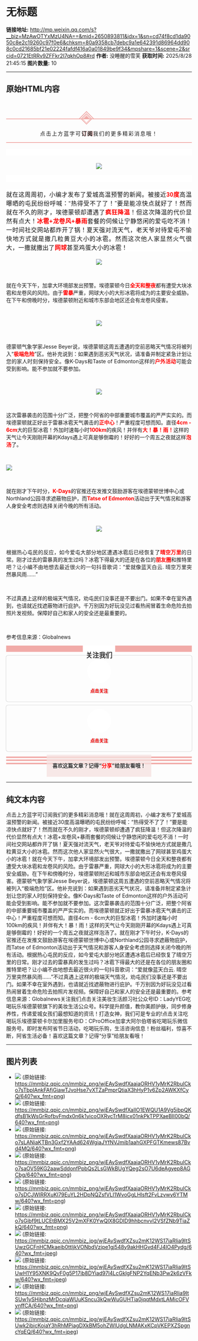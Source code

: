# 无标题

**链接地址:** http://mp.weixin.qq.com/s?__biz=MzAwOTYxMzU4NA==&mid=2650893811&idx=1&sn=cd74f8cd1da9050c8e2c19260c97f0e6&chksm=80a9358cb7debc9a1e642391d86964dd908c0cd21685bf21e02224fafdf416a0a01849be9f34&mpshare=1&scene=2&srcid=0721EtRRv9ZFFkr2I7qkhOp8#rd
**作者:** 没睡醒的雪芙
**获取时间:** 2025/8/28 21:45:15
**图片数量:** 10

---

## 原始HTML内容

<p><br></p><section style="max-width: 100%;box-sizing: border-box;word-wrap: break-word !important;"><section class="" powered-by="xiumi.us" style="max-width: 100%;box-sizing: border-box;word-wrap: break-word !important;"><section class="" style="margin-top: 10px;margin-bottom: 10px;padding-top: 1.3em;max-width: 100%;box-sizing: border-box;word-wrap: break-word !important;"><section class="" style="max-width: 100%;box-sizing: border-box;border-top: 2px solid rgb(241, 171, 168);border-bottom: 2px solid rgb(241, 171, 168);word-wrap: break-word !important;"><section class="" style="max-width: 100%;box-sizing: border-box;word-wrap: break-word !important;"><section class="" powered-by="xiumi.us" style="max-width: 100%;box-sizing: border-box;word-wrap: break-word !important;"><section class="" style="margin-top: -16px;margin-right: 203.1px;margin-left: 203.1px;max-width: 100%;box-sizing: border-box;word-wrap: break-word !important;"><section class="" style="max-width: 100%;box-sizing: border-box;display: inline-block;word-wrap: break-word !important;"><section style="max-width: 100%;box-sizing: border-box;transform: rotate(45deg);word-wrap: break-word !important;"><section style="max-width: 100%;box-sizing: border-box;width: 30px;height: 30px;border-left: 2px solid rgb(241, 171, 168);border-top: 2px solid rgb(241, 171, 168);word-wrap: break-word !important;"><section style="margin: 2px;max-width: 100%;box-sizing: border-box;width: 22px;height: 22px;border-width: 2px;border-style: solid;border-color: rgb(241, 171, 168);word-wrap: break-word !important;"><section style="margin: 1px auto auto;max-width: 100%;box-sizing: border-box;width: 16px;height: 16px;border-width: 1px;border-style: solid;border-color: rgb(241, 171, 168);word-wrap: break-word !important;"><section style="margin: 1px auto auto;max-width: 100%;box-sizing: border-box;width: 0px;border-left: 12px solid rgb(241, 171, 168);word-wrap: break-word !important;border-bottom: 12px solid transparent !important;"></section></section></section></section></section></section></section></section><section class="" powered-by="xiumi.us" style="max-width: 100%;box-sizing: border-box;word-wrap: break-word !important;"><section class="" style="max-width: 100%;box-sizing: border-box;word-wrap: break-word !important;"><section class="" style="max-width: 100%;box-sizing: border-box;text-align: center;font-size: 14px;letter-spacing: 2px;word-wrap: break-word !important;"><p style="max-width: 100%;box-sizing: border-box;min-height: 1em;word-wrap: break-word !important;">点击上方蓝字可<span style="max-width: 100%;box-sizing: border-box;text-shadow: rgb(241, 171, 168) 2px 0px 2px;word-wrap: break-word !important;"><strong style="max-width: 100%;box-sizing: border-box;word-wrap: break-word !important;">订阅</strong></span>我们的更多精彩消息哦！</p></section></section></section></section></section></section></section><section class="" powered-by="xiumi.us" style="max-width: 100%;box-sizing: border-box;word-wrap: break-word !important;"><section class="" style="max-width: 100%;box-sizing: border-box;word-wrap: break-word !important;"><section class="" style="max-width: 100%;box-sizing: border-box;word-wrap: break-word !important;"><p style="box-sizing: border-box;margin-bottom: 1.2em;letter-spacing: 0.03em;color: rgb(17, 17, 17);font-family: proxima-nova, Helvetica, Arial, sans-serif;font-size: 17px;white-space: normal;background-color: rgb(255, 255, 255);text-align: justify;"><span style="font-size: 16px;"><span style="box-sizing: border-box;vertical-align: inherit;"><br></span></span></p><p style="text-align: center;"><img class="" data-ratio="0.5602409638554217" data-s="300,640" data-src="https://mmbiz.qpic.cn/mmbiz_png/wjEAySwdfXaaiaORHV1yMrK2RbuICko7sTbpIAnkFAfjGiawTJvoHse7vXTZaPmprQtiaX3hHyP1v6Zp2AWKXfCyQ/640?wx_fmt=png" data-type="png" data-w="498" style="" src="./images/image_1.jpg"></p><p style="box-sizing: border-box;margin-bottom: 1.2em;letter-spacing: 0.03em;color: rgb(17, 17, 17);font-family: proxima-nova, Helvetica, Arial, sans-serif;font-size: 17px;white-space: normal;background-color: rgb(255, 255, 255);text-align: justify;"><span style="font-size: 16px;letter-spacing: 0.03em;box-sizing: border-box;vertical-align: inherit;"><br></span></p><p style="box-sizing: border-box;margin-bottom: 1.2em;letter-spacing: 0.03em;color: rgb(17, 17, 17);font-family: proxima-nova, Helvetica, Arial, sans-serif;font-size: 17px;white-space: normal;background-color: rgb(255, 255, 255);text-align: justify;"><span style="font-size: 16px;letter-spacing: 0.03em;box-sizing: border-box;vertical-align: inherit;">就在这周周初，小编才发布了爱城高温预警的新闻。被接近</span><strong style="font-size: 16px;letter-spacing: 0.03em;"><span style="box-sizing: border-box;vertical-align: inherit;color: rgb(255, 0, 0);">30度</span></strong><span style="font-size: 16px;letter-spacing: 0.03em;box-sizing: border-box;vertical-align: inherit;">高温曝晒的屯民纷纷呼喊：“热得受不了了！”要是能凉快点就好了！然而就在不久的刚才，埃德蒙顿却遭遇了</span><strong style="font-size: 16px;letter-spacing: 0.03em;"><span style="box-sizing: border-box;vertical-align: inherit;color: rgb(255, 0, 0);">疯狂降温</span></strong><span style="font-size: 16px;letter-spacing: 0.03em;box-sizing: border-box;vertical-align: inherit;">！但这次降温的代价显然有点大！</span><strong style="font-size: 16px;letter-spacing: 0.03em;"><span style="box-sizing: border-box;vertical-align: inherit;color: rgb(255, 0, 0);">冰雹+龙卷风+暴雨</span></strong><span style="font-size: 16px;letter-spacing: 0.03em;box-sizing: border-box;vertical-align: inherit;">套餐的伺候让宁静悠闲的爱屯吃不消！一时间社交网站都炸开了锅！夏天强对流天气，老天爷对待爱屯不愉快地方式就是撒几粒黄豆大小的冰雹。然而这次他人家显然火气很大，一撒就撒出了</span><strong style="font-size: 16px;letter-spacing: 0.03em;"><span style="box-sizing: border-box;vertical-align: inherit;color: rgb(255, 0, 0);">网球</span></strong><span style="font-size: 16px;letter-spacing: 0.03em;box-sizing: border-box;vertical-align: inherit;">甚至鸡蛋大小的冰雹！</span><br></p><p style="text-align: center;"><img class="" data-ratio="0.802020202020202" data-s="300,640" data-src="https://mmbiz.qpic.cn/mmbiz_png/wjEAySwdfXaIlO1EWQU1A9Vg5ibpQKdfsB1kWsGrRofbvFmdx0n6k1yicoOXRvcTrM8icx01nkPkTPPXaeBII00bQ/640?wx_fmt=png" data-type="png" data-w="495" style="" src="./images/image_2.jpg"></p><p style="text-align: center;"><br></p><p style="text-align: justify;">就在今天下午，加拿大环境部发出预警。埃德蒙顿今日<strong><span style="color: rgb(255, 0, 0);">全天和整夜</span></strong>都有遭受大块冰雹和龙卷风的风险。由于<strong><span style="color: rgb(255, 0, 0);">雷暴</span></strong>严重，网球大小的大形冰雹将成为的主要安全威胁。在下午和傍晚时分，埃德蒙顿附近和城市东部会地区还会有龙卷风侵害。</p><p style="text-align: justify;"><br></p><p style="text-align: center;"><img class="" data-ratio="0.5456389452332657" data-s="300,640" data-src="https://mmbiz.qpic.cn/mmbiz_png/wjEAySwdfXaaiaORHV1yMrK2RbuICko7sLANiaKTBn3Gxf2YAAd624WgiaJYfNVJmib1aahGXPFGTKmews87Bvd4MQ/640?wx_fmt=png" data-type="png" data-w="493" style="" src="./images/image_3.jpg"></p><p style="text-align: justify;"><br></p><p style="text-align: justify;">德蒙顿气象学家Jesse Beyer说，埃德蒙顿这周五遭遇的空前恶略天气情况将被列入“<strong><span style="color: rgb(255, 0, 0);">极端危险</span></strong>”区。他补充说到：如果遇到恶劣天气状况，请准备并制定紧急计划让您的家人时刻保持安全。像K-Days和Taste of Edmonton这样的<strong><span style="color: rgb(255, 0, 0);">户外活动</span></strong>可能会受到影响。能不参加就不要参加。</p><p style="text-align: justify;"><br></p><p style="text-align: center;"><img class="" data-ratio="0.7403651115618661" data-s="300,640" data-src="https://mmbiz.qpic.cn/mmbiz_png/wjEAySwdfXaaiaORHV1yMrK2RbuICko7saOV59KG2aawSddonfPpbQs2LsGWkBUgYQeg2sO7U6deAgyep8AGCbg/640?wx_fmt=png" data-type="png" data-w="493" style="" src="./images/image_4.jpg"></p><p><br></p><p><span style="text-align: justify;">这次雷暴袭击的范围十分广泛，把整个阿省的中部重要城市覆盖的严严实实的。而埃德蒙顿就正好出于雷暴冰雹天气袭击的</span><strong style="text-align: justify;white-space: normal;"><span style="color: rgb(255, 0, 0);">正中心</span></strong><span style="text-align: justify;">！严重程度可想而知。直径</span><strong><span style="text-align: justify;color: rgb(255, 0, 0);">4cm - 6cm</span></strong><span style="text-align: justify;">大的巨型冰雹！外加时速每小时</span><strong><span style="text-align: justify;color: rgb(255, 0, 0);">100km</span></strong><span style="text-align: justify;">的疾风！并伴有</span><strong><span style="text-align: justify;color: rgb(255, 0, 0);">大！暴！雨！</span></strong><span style="text-align: justify;">这样的天气让今天刚刚开幕的Kdays遇上可真是够倒霉的！好好的一个周五之夜就这样</span><strong><span style="text-align: justify;color: rgb(255, 0, 0);">泡汤</span></strong><span style="text-align: justify;">了。</span></p><p><br></p><p><img class="" data-ratio="0.7142857142857143" data-s="300,640" data-src="https://mmbiz.qpic.cn/mmbiz_png/wjEAySwdfXaaiaORHV1yMrK2RbuICko7sDCJWIRRXuKl79EuYL2HDpNQZsfVLI1WvoGgLHlsft2FvLzvwy6YTMw/640?wx_fmt=png" data-type="png" data-w="637" style="" src="./images/image_5.jpg"></p><p><br></p><p>就在刚才下午时分，<strong><span style="color: rgb(255, 0, 0);">K-Days</span></strong>的官推还在发推文鼓励游客在埃德蒙顿世博中心或Northland公园寻求遮蔽物庇护，而<strong><span style="color: rgb(255, 0, 0);">Tatse of Edmonton</span></strong>活动出于天气情况和游客人身安全考虑则选择关闭今晚的所有活动。</p><p><br></p><p style="text-align: center;"><img class="" data-ratio="0.5403422982885085" data-s="300,640" data-src="https://mmbiz.qpic.cn/mmbiz_png/wjEAySwdfXaaiaORHV1yMrK2RbuICko7sGibf9tLUCEtBMX25V2mXFK0YwQlX8GDID9hhbcnvvI2VSfZNb9TiaZkQ/640?wx_fmt=png" data-type="png" data-w="409" style="" src="./images/image_6.jpg"></p><p><br></p><p style="text-align: justify;">根据热心屯民的反应，如今爱屯大部分地区遭遇冰雹后已经恢复了<span style="color: rgb(255, 0, 0);"><strong>晴空万里</strong></span>的日常。刚才过去的雷暴真的发生过吗？冰雹下得最大的还是在各位的<strong><span style="color: rgb(255, 0, 0);">朋友圈</span></strong>和推特里吧？让小编不由地想去最近很火的一句抖音歌词：“爱就像蓝天白云. 晴空万里突然暴风雨……”</p><p style="text-align: justify;"><br></p><p style="text-align: justify;">不过真遇上这样的极端天气情况，劝屯民们没事还是不要出门。如果不幸在室外遇到，也请就近找遮蔽物进行庇护。千万别因为好玩没见过看热闹冒着生命危险去拍照片发视频。保障好自己和家人的安全还是最重要的。</p><p style="text-align: justify;"><br></p><p style="text-align: justify;">参考信息来源：Globalnews</p></section></section></section></section><section class="" powered-by="xiumi.us" style="max-width: 100%;box-sizing: border-box;color: rgb(51, 51, 51);"><section class="" style="margin-top: 10px;margin-bottom: 10px;max-width: 100%;box-sizing: border-box;text-align: center;word-wrap: break-word !important;"><section class="" style="max-width: 100%;box-sizing: border-box;width: 677px;height: 1.2em;display: inline-block;vertical-align: middle;line-height: 1em;background-color: rgb(241, 171, 168);word-wrap: break-word !important;"><section class="" style="padding-top: 2px;padding-right: 8px;padding-left: 8px;max-width: 100%;box-sizing: border-box;height: 20.4px;display: inline-block;vertical-align: middle;background-color: rgb(255, 255, 255);font-size: 18px;word-wrap: break-word !important;"><p style="max-width: 100%;box-sizing: border-box;min-height: 1em;word-wrap: break-word !important;"><strong style="max-width: 100%;box-sizing: border-box;word-wrap: break-word !important;">关注我们</strong></p></section></section></section></section><section class="" powered-by="xiumi.us" style="max-width: 100%;box-sizing: border-box;color: rgb(51, 51, 51);"><section class="" style="margin-top: 10px;margin-bottom: 10px;max-width: 100%;box-sizing: border-box;text-align: center;word-wrap: break-word !important;"><section class="" style="padding-right: 10px;padding-left: 10px;max-width: 100%;box-sizing: border-box;display: inline-block;width: 649.912px;vertical-align: top;overflow: hidden;height: 125px;border-style: solid;border-width: 0px;border-radius: 5px;border-color: rgb(164, 197, 244);box-shadow: rgb(133, 134, 135) 0px 0px 2px;word-wrap: break-word !important;"><section class="" powered-by="xiumi.us" style="max-width: 100%;box-sizing: border-box;word-wrap: break-word !important;"><section class="" style="max-width: 100%;box-sizing: border-box;word-wrap: break-word !important;"><section class="" style="max-width: 100%;box-sizing: border-box;display: inline-block;vertical-align: middle;width: 144.875px;box-shadow: rgb(0, 0, 0) 0px 0px 0px;border-color: rgba(62, 62, 62, 0.37);border-width: 0px;border-radius: 2px;border-style: solid;word-wrap: break-word !important;"><section class="" powered-by="xiumi.us" style="max-width: 100%;box-sizing: border-box;word-wrap: break-word !important;"><section class="" style="margin-top: 10px;margin-bottom: 10px;max-width: 100%;box-sizing: border-box;font-size: 13px;word-wrap: break-word !important;"><section class="" style="padding: 3px;max-width: 100%;box-sizing: border-box;width: 5em;height: 5em;display: inline-block;border-radius: 100%;transform: rotate(0deg);background-color: rgba(255, 255, 255, 0.91);word-wrap: break-word !important;"><section class="" style="max-width: 100%;box-sizing: border-box;width: 59px;height: 59px;border-radius: 100%;background-position: 58.9612% 81.25%;background-repeat: no-repeat;background-size: 129.409%;box-shadow: rgba(255, 255, 255, 0.91) 0px 0px 0px;background-image: url(&quot;https://mmbiz.qpic.cn/mmbiz_jpg/wjEAySwdfXZsu2mK12WS17iaRIia9ItSUwzGCFnHCMkaeib0ttljkVONbdVzjpe1gj548y9akHHGvd4FJ4lO4Pydg/640?wx_fmt=jpeg&quot;);word-wrap: break-word !important;"><section class="" style="max-width: 100%;box-sizing: border-box;width: 59px;height: 59px;overflow: hidden;word-wrap: break-word !important;"><img class="" data-ratio="0.9859155" data-type="jpeg" data-w="142" width="100%" data-src="https://mmbiz.qpic.cn/mmbiz_jpg/wjEAySwdfXZsu2mK12WS17iaRIia9ItSUwzGCFnHCMkaeib0ttljkVONbdVzjpe1gj548y9akHHGvd4FJ4lO4Pydg/640?wx_fmt=jpeg" style="box-sizing: border-box;opacity: 0;width: 59px;word-wrap: break-word !important;visibility: visible !important;" src="./images/image_7.jpg"></section></section></section></section></section><section class="" powered-by="xiumi.us" style="max-width: 100%;box-sizing: border-box;word-wrap: break-word !important;"><section class="" style="max-width: 100%;box-sizing: border-box;word-wrap: break-word !important;"><section class="" style="max-width: 100%;box-sizing: border-box;font-size: 12px;color: rgb(255, 0, 0);word-wrap: break-word !important;"><p style="max-width: 100%;box-sizing: border-box;min-height: 1em;word-wrap: break-word !important;"><span style="max-width: 100%;box-sizing: border-box;text-shadow: rgba(62, 62, 62, 0.37) 2px 0px 2px;word-wrap: break-word !important;"><strong style="max-width: 100%;box-sizing: border-box;word-wrap: break-word !important;">点击关注<br style="max-width: 100%;box-sizing: border-box;word-wrap: break-word !important;"></strong></span></p></section></section></section></section><section class="" style="padding-right: 10px;padding-left: 10px;max-width: 100%;box-sizing: border-box;display: inline-block;vertical-align: middle;width: 478.725px;box-shadow: rgb(0, 0, 0) 0px 0px 0px;word-wrap: break-word !important;"><section class="" powered-by="xiumi.us" style="max-width: 100%;box-sizing: border-box;word-wrap: break-word !important;"><section class="" style="max-width: 100%;box-sizing: border-box;word-wrap: break-word !important;"><section class="" style="max-width: 100%;box-sizing: border-box;letter-spacing: 2px;color: rgb(255, 0, 0);word-wrap: break-word !important;"><p style="max-width: 100%;box-sizing: border-box;min-height: 1em;word-wrap: break-word !important;"><span style="max-width: 100%;box-sizing: border-box;text-shadow: rgba(62, 62, 62, 0.66) 2px 0px 2px;word-wrap: break-word !important;"><strong style="max-width: 100%;box-sizing: border-box;word-wrap: break-word !important;">美妆生活颜习社</strong></span></p></section></section></section><section class="" powered-by="xiumi.us" style="max-width: 100%;box-sizing: border-box;word-wrap: break-word !important;"><section class="" style="max-width: 100%;box-sizing: border-box;word-wrap: break-word !important;"><section class="" style="max-width: 100%;box-sizing: border-box;text-align: justify;font-size: 12px;color: rgb(72, 72, 72);word-wrap: break-word !important;"><p style="max-width: 100%;box-sizing: border-box;min-height: 1em;text-align: center;word-wrap: break-word !important;"><span style="max-width: 100%;box-sizing: border-box;font-family: PingFangTC-light;word-wrap: break-word !important;">公众号ID：LadyYEG</span></p><p style="max-width: 100%;box-sizing: border-box;min-height: 1em;word-wrap: break-word !important;"><span style="max-width: 100%;box-sizing: border-box;font-family: PingFangTC-light;word-wrap: break-word !important;">吃喝玩乐埃德蒙顿旗下的美妆生活公众号。科学提升颜值，教你美颜护肤，同步修身养性，传递爱城女孩们最想知道的资讯！打造女神，我们可是专业的!</span></p></section></section></section></section><section class="" style="max-width: 100%;box-sizing: border-box;display: inline-block;vertical-align: middle;width: 0px;box-shadow: rgb(0, 0, 0) 0px 0px 0px;border-color: rgb(113, 215, 0);border-width: 0px;border-radius: 0px;border-style: none;word-wrap: break-word !important;"></section></section></section><section class="" powered-by="xiumi.us" style="max-width: 100%;box-sizing: border-box;word-wrap: break-word !important;"><section class="" style="max-width: 100%;box-sizing: border-box;word-wrap: break-word !important;"><section class="" style="max-width: 100%;box-sizing: border-box;text-align: left;word-wrap: break-word !important;"><p style="max-width: 100%;box-sizing: border-box;min-height: 1em;word-wrap: break-word !important;"><br style="max-width: 100%;box-sizing: border-box;word-wrap: break-word !important;"></p></section></section></section><section class="" powered-by="xiumi.us" style="max-width: 100%;box-sizing: border-box;word-wrap: break-word !important;"><section class="" style="max-width: 100%;box-sizing: border-box;word-wrap: break-word !important;"><section class="" style="max-width: 100%;box-sizing: border-box;text-align: left;word-wrap: break-word !important;"><p style="max-width: 100%;box-sizing: border-box;min-height: 1em;word-wrap: break-word !important;"><br style="max-width: 100%;box-sizing: border-box;word-wrap: break-word !important;"></p></section></section></section><section class="" powered-by="xiumi.us" style="max-width: 100%;box-sizing: border-box;word-wrap: break-word !important;"><section class="" style="max-width: 100%;box-sizing: border-box;word-wrap: break-word !important;"><section class="" style="max-width: 100%;box-sizing: border-box;text-align: left;word-wrap: break-word !important;"><p style="max-width: 100%;box-sizing: border-box;min-height: 1em;word-wrap: break-word !important;"><br style="max-width: 100%;box-sizing: border-box;word-wrap: break-word !important;"></p></section></section></section><section class="" powered-by="xiumi.us" style="max-width: 100%;box-sizing: border-box;word-wrap: break-word !important;"><section class="" style="max-width: 100%;box-sizing: border-box;word-wrap: break-word !important;"><section class="" style="max-width: 100%;box-sizing: border-box;text-align: left;word-wrap: break-word !important;"><p style="max-width: 100%;box-sizing: border-box;min-height: 1em;word-wrap: break-word !important;"><br style="max-width: 100%;box-sizing: border-box;word-wrap: break-word !important;"></p></section></section></section></section><section class="" style="max-width: 100%;box-sizing: border-box;font-size: 0px;word-wrap: break-word !important;"><img class="" data-ratio="1" data-type="jpeg" data-w="258" width="96%" data-src="https://mmbiz.qpic.cn/mmbiz_jpg/wjEAySwdfXZsu2mK12WS17iaRIia9ItSUwH1Y95XNK9QvF0g5P17ib8DYiad97l4LcGklgFNP2YqENb3Pw2k6zVFkw/640?wx_fmt=jpeg" style="margin-top: -125px;box-sizing: border-box;opacity: 0;vertical-align: top;display: inline-block;max-height: 125px;min-height: 125px;width: 649.912px;word-wrap: break-word !important;visibility: visible !important;" src="./images/image_8.jpg"></section></section></section><section class="" powered-by="xiumi.us" style="max-width: 100%;box-sizing: border-box;color: rgb(51, 51, 51);"><section class="" style="margin-top: 10px;margin-bottom: 10px;max-width: 100%;box-sizing: border-box;text-align: center;word-wrap: break-word !important;"><section class="" style="padding-right: 10px;padding-left: 10px;max-width: 100%;box-sizing: border-box;display: inline-block;width: 649.912px;vertical-align: top;overflow: hidden;height: 125px;border-style: solid;border-width: 0px;border-radius: 5px;border-color: rgb(164, 197, 244);box-shadow: rgb(133, 134, 135) 0px 0px 2px;word-wrap: break-word !important;"><section class="" powered-by="xiumi.us" style="max-width: 100%;box-sizing: border-box;word-wrap: break-word !important;"><section class="" style="max-width: 100%;box-sizing: border-box;word-wrap: break-word !important;"><section class="" style="max-width: 100%;box-sizing: border-box;display: inline-block;vertical-align: middle;width: 144.875px;box-shadow: rgb(0, 0, 0) 0px 0px 0px;border-color: rgba(62, 62, 62, 0.37);border-width: 0px;border-radius: 2px;border-style: solid;word-wrap: break-word !important;"><section class="" powered-by="xiumi.us" style="max-width: 100%;box-sizing: border-box;word-wrap: break-word !important;"><section class="" style="margin-top: 10px;margin-bottom: 10px;max-width: 100%;box-sizing: border-box;font-size: 13px;word-wrap: break-word !important;"><section class="" style="padding: 3px;max-width: 100%;box-sizing: border-box;width: 5em;height: 5em;display: inline-block;border-radius: 100%;transform: rotate(0deg);background-color: rgba(255, 255, 255, 0.91);word-wrap: break-word !important;"><section class="" style="max-width: 100%;box-sizing: border-box;width: 59px;height: 59px;border-radius: 100%;background-position: center center;background-repeat: no-repeat;background-size: cover;box-shadow: rgba(255, 255, 255, 0.91) 0px 0px 0px;background-image: url(&quot;https://mmbiz.qpic.cn/mmbiz_png/wjEAySwdfXZsu2mK12WS17iaRIia9ItSUw1ySHibnzMrDcqiaWUuKSncu3kQwWuGUHTia0jqqtMdxtLAMicOFVynffCA/640?wx_fmt=png&quot;);word-wrap: break-word !important;"><section class="" style="max-width: 100%;box-sizing: border-box;width: 59px;height: 59px;overflow: hidden;word-wrap: break-word !important;"><img class="" data-ratio="1.1734375" data-type="png" data-w="640" width="100%" data-src="https://mmbiz.qpic.cn/mmbiz_png/wjEAySwdfXZsu2mK12WS17iaRIia9ItSUw1ySHibnzMrDcqiaWUuKSncu3kQwWuGUHTia0jqqtMdxtLAMicOFVynffCA/640?wx_fmt=png" style="box-sizing: border-box;opacity: 0;width: 59px;word-wrap: break-word !important;visibility: visible !important;" src="./images/image_9.jpg"></section></section></section></section></section><section class="" powered-by="xiumi.us" style="max-width: 100%;box-sizing: border-box;word-wrap: break-word !important;"><section class="" style="max-width: 100%;box-sizing: border-box;word-wrap: break-word !important;"><section class="" style="max-width: 100%;box-sizing: border-box;font-size: 12px;color: rgb(255, 0, 0);word-wrap: break-word !important;"><p style="max-width: 100%;box-sizing: border-box;min-height: 1em;word-wrap: break-word !important;"><span style="max-width: 100%;box-sizing: border-box;text-shadow: rgba(62, 62, 62, 0.37) 2px 0px 2px;word-wrap: break-word !important;"><strong style="max-width: 100%;box-sizing: border-box;word-wrap: break-word !important;">点击关注<br style="max-width: 100%;box-sizing: border-box;word-wrap: break-word !important;"></strong></span></p></section></section></section></section><section class="" style="padding-right: 10px;padding-left: 10px;max-width: 100%;box-sizing: border-box;display: inline-block;vertical-align: middle;width: 478.725px;box-shadow: rgb(0, 0, 0) 0px 0px 0px;word-wrap: break-word !important;"><section class="" powered-by="xiumi.us" style="max-width: 100%;box-sizing: border-box;word-wrap: break-word !important;"><section class="" style="max-width: 100%;box-sizing: border-box;word-wrap: break-word !important;"><section class="" style="max-width: 100%;box-sizing: border-box;font-size: 15px;letter-spacing: 2px;color: rgb(255, 0, 0);word-wrap: break-word !important;"><p style="max-width: 100%;box-sizing: border-box;min-height: 1em;word-wrap: break-word !important;"><span style="max-width: 100%;box-sizing: border-box;text-shadow: rgba(62, 62, 62, 0.37) 2px 0px 2px;word-wrap: break-word !important;"><strong style="max-width: 100%;box-sizing: border-box;word-wrap: break-word !important;">吃喝玩乐埃德蒙顿卡尔加里</strong></span></p></section></section></section><section class="" powered-by="xiumi.us" style="max-width: 100%;box-sizing: border-box;word-wrap: break-word !important;"><section class="" style="max-width: 100%;box-sizing: border-box;word-wrap: break-word !important;"><section class="" style="max-width: 100%;box-sizing: border-box;text-align: justify;font-size: 12px;color: rgb(72, 72, 72);word-wrap: break-word !important;"><p style="max-width: 100%;box-sizing: border-box;min-height: 1em;text-align: center;word-wrap: break-word !important;"><span style="max-width: 100%;box-sizing: border-box;font-family: PingFangTC-light;word-wrap: break-word !important;">服务号ID：CProOffice<br style="max-width: 100%;box-sizing: border-box;word-wrap: break-word !important;"></span></p><p style="max-width: 100%;box-sizing: border-box;min-height: 1em;word-wrap: break-word !important;"><span style="max-width: 100%;box-sizing: border-box;font-family: PingFangTC-light;word-wrap: break-word !important;">加拿大阿尔伯塔省吃喝玩乐微信服务号。即时发布阿省节日活动，吃喝玩乐购，生活咨询信息！粉丝福利，惊喜不断，阿省生活必备！</span></p></section></section></section></section><section class="" style="max-width: 100%;box-sizing: border-box;display: inline-block;vertical-align: middle;width: 0px;box-shadow: rgb(0, 0, 0) 0px 0px 0px;border-color: rgb(113, 215, 0);border-width: 0px;border-radius: 0px;border-style: none;word-wrap: break-word !important;"></section></section></section><section class="" powered-by="xiumi.us" style="max-width: 100%;box-sizing: border-box;word-wrap: break-word !important;"><section class="" style="max-width: 100%;box-sizing: border-box;word-wrap: break-word !important;"><section class="" style="max-width: 100%;box-sizing: border-box;text-align: left;word-wrap: break-word !important;"><p style="max-width: 100%;box-sizing: border-box;min-height: 1em;word-wrap: break-word !important;"><br style="max-width: 100%;box-sizing: border-box;word-wrap: break-word !important;"></p></section></section></section><section class="" powered-by="xiumi.us" style="max-width: 100%;box-sizing: border-box;word-wrap: break-word !important;"><section class="" style="max-width: 100%;box-sizing: border-box;word-wrap: break-word !important;"><section class="" style="max-width: 100%;box-sizing: border-box;text-align: left;word-wrap: break-word !important;"><p style="max-width: 100%;box-sizing: border-box;min-height: 1em;word-wrap: break-word !important;"><br style="max-width: 100%;box-sizing: border-box;word-wrap: break-word !important;"></p></section></section></section><section class="" powered-by="xiumi.us" style="max-width: 100%;box-sizing: border-box;word-wrap: break-word !important;"><section class="" style="max-width: 100%;box-sizing: border-box;word-wrap: break-word !important;"><section class="" style="max-width: 100%;box-sizing: border-box;text-align: left;word-wrap: break-word !important;"><p style="max-width: 100%;box-sizing: border-box;min-height: 1em;word-wrap: break-word !important;"><br style="max-width: 100%;box-sizing: border-box;word-wrap: break-word !important;"></p></section></section></section><section class="" powered-by="xiumi.us" style="max-width: 100%;box-sizing: border-box;word-wrap: break-word !important;"><section class="" style="max-width: 100%;box-sizing: border-box;word-wrap: break-word !important;"><section class="" style="max-width: 100%;box-sizing: border-box;text-align: left;word-wrap: break-word !important;"><p style="max-width: 100%;box-sizing: border-box;min-height: 1em;word-wrap: break-word !important;"><br style="max-width: 100%;box-sizing: border-box;word-wrap: break-word !important;"></p></section></section></section></section><section class="" style="max-width: 100%;box-sizing: border-box;font-size: 0px;word-wrap: break-word !important;"><img class="" data-ratio="0.8390625" data-type="jpeg" data-w="640" width="96%" data-src="https://mmbiz.qpic.cn/mmbiz_jpg/wjEAySwdfXZsu2mK12WS17iaRIia9ItSUwk2ibicKoiaY3hRhMPiagDXkBM5ohZWlUdgLNMAKxKCpVKEPXZSpgncYqEQ/640?wx_fmt=jpeg" style="margin-top: -125px;box-sizing: border-box;opacity: 0;vertical-align: top;display: inline-block;max-height: 125px;min-height: 125px;width: 649.912px;word-wrap: break-word !important;visibility: visible !important;" src="./images/image_10.jpg"></section></section></section><section class="" powered-by="xiumi.us" style="max-width: 100%;box-sizing: border-box;color: rgb(51, 51, 51);"><section class="" style="margin-top: 1em;margin-bottom: 1em;max-width: 100%;box-sizing: border-box;text-align: center;word-wrap: break-word !important;"><section class="" style="margin-bottom: -1.85em;max-width: 100%;box-sizing: border-box;word-wrap: break-word !important;"><section style="margin-top: 0.3em;max-width: 100%;box-sizing: border-box;height: 0.3em;background-color: rgb(241, 171, 168);word-wrap: break-word !important;"></section><section style="margin-top: 0.3em;max-width: 100%;box-sizing: border-box;height: 0.3em;background-color: rgb(241, 171, 168);word-wrap: break-word !important;"></section><section style="margin-top: 0.3em;max-width: 100%;box-sizing: border-box;height: 0.3em;background-color: rgb(241, 171, 168);word-wrap: break-word !important;"></section></section><section class="" style="padding-right: 15px;padding-left: 15px;max-width: 100%;box-sizing: border-box;display: inline-block;vertical-align: bottom;line-height: 2.3em;background-color: rgba(246, 226, 224, 0.75);font-size: 14px;word-wrap: break-word !important;min-height: 2.3em !important;"><p style="max-width: 100%;box-sizing: border-box;min-height: 1em;word-wrap: break-word !important;"><span style="max-width: 100%;box-sizing: border-box;text-shadow: rgba(255, 255, 255, 0.91) 2px 0px 2px;word-wrap: break-word !important;"><strong style="max-width: 100%;box-sizing: border-box;word-wrap: break-word !important;">喜欢这篇文章？记得“<span style="max-width: 100%;box-sizing: border-box;text-shadow: rgba(255, 255, 255, 0.91) 2px 0px 2px;color: rgb(255, 0, 0);word-wrap: break-word !important;">分享</span>”给朋友看哦！</strong></span></p></section></section></section>

---

## 纯文本内容

点击上方蓝字可订阅我们的更多精彩消息哦！就在这周周初，小编才发布了爱城高温预警的新闻。被接近30度高温曝晒的屯民纷纷呼喊：“热得受不了了！”要是能凉快点就好了！然而就在不久的刚才，埃德蒙顿却遭遇了疯狂降温！但这次降温的代价显然有点大！冰雹+龙卷风+暴雨套餐的伺候让宁静悠闲的爱屯吃不消！一时间社交网站都炸开了锅！夏天强对流天气，老天爷对待爱屯不愉快地方式就是撒几粒黄豆大小的冰雹。然而这次他人家显然火气很大，一撒就撒出了网球甚至鸡蛋大小的冰雹！就在今天下午，加拿大环境部发出预警。埃德蒙顿今日全天和整夜都有遭受大块冰雹和龙卷风的风险。由于雷暴严重，网球大小的大形冰雹将成为的主要安全威胁。在下午和傍晚时分，埃德蒙顿附近和城市东部会地区还会有龙卷风侵害。德蒙顿气象学家Jesse Beyer说，埃德蒙顿这周五遭遇的空前恶略天气情况将被列入“极端危险”区。他补充说到：如果遇到恶劣天气状况，请准备并制定紧急计划让您的家人时刻保持安全。像K-Days和Taste of Edmonton这样的户外活动可能会受到影响。能不参加就不要参加。这次雷暴袭击的范围十分广泛，把整个阿省的中部重要城市覆盖的严严实实的。而埃德蒙顿就正好出于雷暴冰雹天气袭击的正中心！严重程度可想而知。直径4cm - 6cm大的巨型冰雹！外加时速每小时100km的疾风！并伴有大！暴！雨！这样的天气让今天刚刚开幕的Kdays遇上可真是够倒霉的！好好的一个周五之夜就这样泡汤了。就在刚才下午时分，K-Days的官推还在发推文鼓励游客在埃德蒙顿世博中心或Northland公园寻求遮蔽物庇护，而Tatse of Edmonton活动出于天气情况和游客人身安全考虑则选择关闭今晚的所有活动。根据热心屯民的反应，如今爱屯大部分地区遭遇冰雹后已经恢复了晴空万里的日常。刚才过去的雷暴真的发生过吗？冰雹下得最大的还是在各位的朋友圈和推特里吧？让小编不由地想去最近很火的一句抖音歌词：“爱就像蓝天白云. 晴空万里突然暴风雨……”不过真遇上这样的极端天气情况，劝屯民们没事还是不要出门。如果不幸在室外遇到，也请就近找遮蔽物进行庇护。千万别因为好玩没见过看热闹冒着生命危险去拍照片发视频。保障好自己和家人的安全还是最重要的。参考信息来源：Globalnews关注我们点击关注美妆生活颜习社公众号ID：LadyYEG吃喝玩乐埃德蒙顿旗下的美妆生活公众号。科学提升颜值，教你美颜护肤，同步修身养性，传递爱城女孩们最想知道的资讯！打造女神，我们可是专业的!点击关注吃喝玩乐埃德蒙顿卡尔加里服务号ID：CProOffice加拿大阿尔伯塔省吃喝玩乐微信服务号。即时发布阿省节日活动，吃喝玩乐购，生活咨询信息！粉丝福利，惊喜不断，阿省生活必备！喜欢这篇文章？记得“分享”给朋友看哦！

---

## 图片列表

- ![](./images/image_1.jpg) (原始链接: https://mmbiz.qpic.cn/mmbiz_png/wjEAySwdfXaaiaORHV1yMrK2RbuICko7sTbpIAnkFAfjGiawTJvoHse7vXTZaPmprQtiaX3hHyP1v6Zp2AWKXfCyQ/640?wx_fmt=png)
- ![](./images/image_2.jpg) (原始链接: https://mmbiz.qpic.cn/mmbiz_png/wjEAySwdfXaIlO1EWQU1A9Vg5ibpQKdfsB1kWsGrRofbvFmdx0n6k1yicoOXRvcTrM8icx01nkPkTPPXaeBII00bQ/640?wx_fmt=png)
- ![](./images/image_3.jpg) (原始链接: https://mmbiz.qpic.cn/mmbiz_png/wjEAySwdfXaaiaORHV1yMrK2RbuICko7sLANiaKTBn3Gxf2YAAd624WgiaJYfNVJmib1aahGXPFGTKmews87Bvd4MQ/640?wx_fmt=png)
- ![](./images/image_4.jpg) (原始链接: https://mmbiz.qpic.cn/mmbiz_png/wjEAySwdfXaaiaORHV1yMrK2RbuICko7saOV59KG2aawSddonfPpbQs2LsGWkBUgYQeg2sO7U6deAgyep8AGCbg/640?wx_fmt=png)
- ![](./images/image_5.jpg) (原始链接: https://mmbiz.qpic.cn/mmbiz_png/wjEAySwdfXaaiaORHV1yMrK2RbuICko7sDCJWIRRXuKl79EuYL2HDpNQZsfVLI1WvoGgLHlsft2FvLzvwy6YTMw/640?wx_fmt=png)
- ![](./images/image_6.jpg) (原始链接: https://mmbiz.qpic.cn/mmbiz_png/wjEAySwdfXaaiaORHV1yMrK2RbuICko7sGibf9tLUCEtBMX25V2mXFK0YwQlX8GDID9hhbcnvvI2VSfZNb9TiaZkQ/640?wx_fmt=png)
- ![](./images/image_7.jpg) (原始链接: https://mmbiz.qpic.cn/mmbiz_jpg/wjEAySwdfXZsu2mK12WS17iaRIia9ItSUwzGCFnHCMkaeib0ttljkVONbdVzjpe1gj548y9akHHGvd4FJ4lO4Pydg/640?wx_fmt=jpeg)
- ![](./images/image_8.jpg) (原始链接: https://mmbiz.qpic.cn/mmbiz_jpg/wjEAySwdfXZsu2mK12WS17iaRIia9ItSUwH1Y95XNK9QvF0g5P17ib8DYiad97l4LcGklgFNP2YqENb3Pw2k6zVFkw/640?wx_fmt=jpeg)
- ![](./images/image_9.jpg) (原始链接: https://mmbiz.qpic.cn/mmbiz_png/wjEAySwdfXZsu2mK12WS17iaRIia9ItSUw1ySHibnzMrDcqiaWUuKSncu3kQwWuGUHTia0jqqtMdxtLAMicOFVynffCA/640?wx_fmt=png)
- ![](./images/image_10.jpg) (原始链接: https://mmbiz.qpic.cn/mmbiz_jpg/wjEAySwdfXZsu2mK12WS17iaRIia9ItSUwk2ibicKoiaY3hRhMPiagDXkBM5ohZWlUdgLNMAKxKCpVKEPXZSpgncYqEQ/640?wx_fmt=jpeg)
